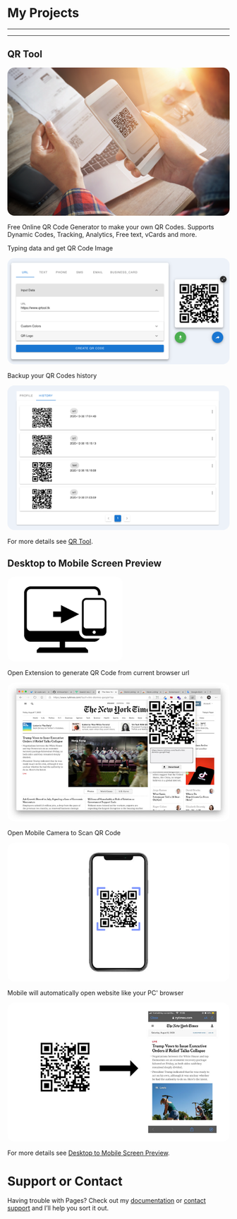 # My Projects
---
---

## QR Tool

<p align="left" width="100%">
  <img src="images/qr_tool_cover.png" style="border-radius: 16px"> 
</p>

Free Online QR Code Generator to make your own QR Codes. Supports Dynamic Codes, Tracking, Analytics, Free text, vCards and more.

Typing data and get QR Code Image

<p align="left" width="100%">
  <img src="images/qr_tool_generate.png" style="border-radius: 16px"> 
</p>

Backup your QR Codes history

<p align="left" width="100vw">
  <img src="images/qr_tool_history.jpg" style="border-radius: 16px"> 
</p>

For more details see [QR Tool](https://www.qrtool.tk).


## Desktop to Mobile Screen Preview

<p align="left" width="100%">
  <img src="images/qr_tool_extension_logo.png" style="border-radius: 16px"> 
</p>

Open Extension to generate QR Code from current browser url

<p align="left" width="100%">
  <img src="images/qr_tool_extension_create.jpg" style="border-radius: 16px"> 
</p>

Open Mobile Camera to Scan QR Code

<p align="left" width="100%">
  <img src="images/qr_tool_extension_mobile_scan.jpg" style="border-radius: 16px"> 
</p>

Mobile will automatically open website like your PC' browser

<p align="left" width="100%">
  <img src="images/qr_tool_extension_mobile_show.jpg" style="border-radius: 16px"> 
</p>

For more details see [Desktop to Mobile Screen Preview](https://chrome.google.com/webstore/detail/desktop-to-mobile-screen/odlbeiijpjkfegcfpopelmjecihkgcce).



# Support or Contact

Having trouble with Pages? Check out my [documentation](https://docs.github.com/categories/github-pages-basics/) or [contact support](https://support.github.com/contact) and I’ll help you sort it out.
